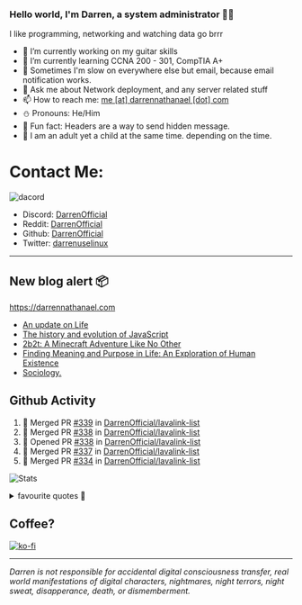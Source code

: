 ### Hello world, I'm Darren, a system administrator 👨‍💻
I like programming, networking and watching data go brrr


- 🔭 I’m currently working on my guitar skills
- 🌴 I’m currently learning CCNA 200 - 301, CompTIA A+ 
- 🚀 Sometimes I'm slow on everywhere else but email, because email notification works.
- 💬 Ask me about Network deployment, and any server related stuff 
- 📫 How to reach me: [me [at] darrennathanael [dot] com](mailto:me@darrennathanael.com) 
- ⛄️ Pronouns: He/Him
- 🍪 Fun fact: Headers are a way to send hidden message.
- 🍻 I am an adult yet a child at the same time. depending on the time.

# Contact Me:

![dacord](https://discord.c99.nl/widget/theme-4/508296903960821771.png)

- Discord: [DarrenOfficial](https://discord.darrennathanael.com)
- Reddit: [DarrenOfficial](https://reddit.com/u/DarrenOfficiallol)
- Github: [DarrenOfficial](https://github.com/DarrenOfficial)
- Twitter: [darrenuselinux](https://twitter.com/darrenuselinux)


---
## New blog alert 📦
https://darrennathanael.com
<!-- BLOG-POST-LIST:START -->
- [An update on Life](https://blog.darrennathanael.com/posts/an-update-on-life/)
- [The history and evolution of JavaScript](https://blog.darrennathanael.com/posts/origin-of-javascript/)
- [2b2t: A Minecraft Adventure Like No Other](https://blog.darrennathanael.com/posts/2b2t-a-minecraft-adventure-like-no-other/)
- [Finding Meaning and Purpose in Life: An Exploration of Human Existence](https://blog.darrennathanael.com/posts/finding-meaning-and-purpose-in-life/)
- [Sociology.](https://blog.darrennathanael.com/posts/sociology/)
<!-- BLOG-POST-LIST:END -->

## Github Activity
<!--START_SECTION:activity-->
1. 🎉 Merged PR [#339](https://github.com/DarrenOfficial/lavalink-list/pull/339) in [DarrenOfficial/lavalink-list](https://github.com/DarrenOfficial/lavalink-list)
2. 🎉 Merged PR [#338](https://github.com/DarrenOfficial/lavalink-list/pull/338) in [DarrenOfficial/lavalink-list](https://github.com/DarrenOfficial/lavalink-list)
3. 💪 Opened PR [#338](https://github.com/DarrenOfficial/lavalink-list/pull/338) in [DarrenOfficial/lavalink-list](https://github.com/DarrenOfficial/lavalink-list)
4. 🎉 Merged PR [#337](https://github.com/DarrenOfficial/lavalink-list/pull/337) in [DarrenOfficial/lavalink-list](https://github.com/DarrenOfficial/lavalink-list)
5. 🎉 Merged PR [#334](https://github.com/DarrenOfficial/lavalink-list/pull/334) in [DarrenOfficial/lavalink-list](https://github.com/DarrenOfficial/lavalink-list)
<!--END_SECTION:activity-->


![Stats](https://github-readme-stats.vercel.app/api?username=DarrenOfficial&layout=compact&hide_border=true&hide_title=true&count_private=true&include_all_commits=true&show_icons=true&bg_color=00000000&text_color=c3c6ce&icon_color=4e64f7)


<details>
<summary>favourite quotes 🍻</summary>
<br>
<i>"Always trust what others say or write without ever questioning them. Especially their code."</i> -Albert Einstein
<br><br>
  <i>"If she this easy, then she prolly got a diseasy"</i> -Dr Martin Luther King
  <br><br>
  <i>"If a woman is giving you what you want, it is deception."</i> -Sun Tzu, Art of War
</details>


## Coffee?

[![ko-fi](https://ko-fi.com/img/githubbutton_sm.svg)](https://ko-fi.com/R6R1311CB)

---

_Darren is not responsible for accidental digital consciousness transfer, real world manifestations of digital characters, nightmares, night terrors, night sweat, disapperance, death, or dismemberment._
